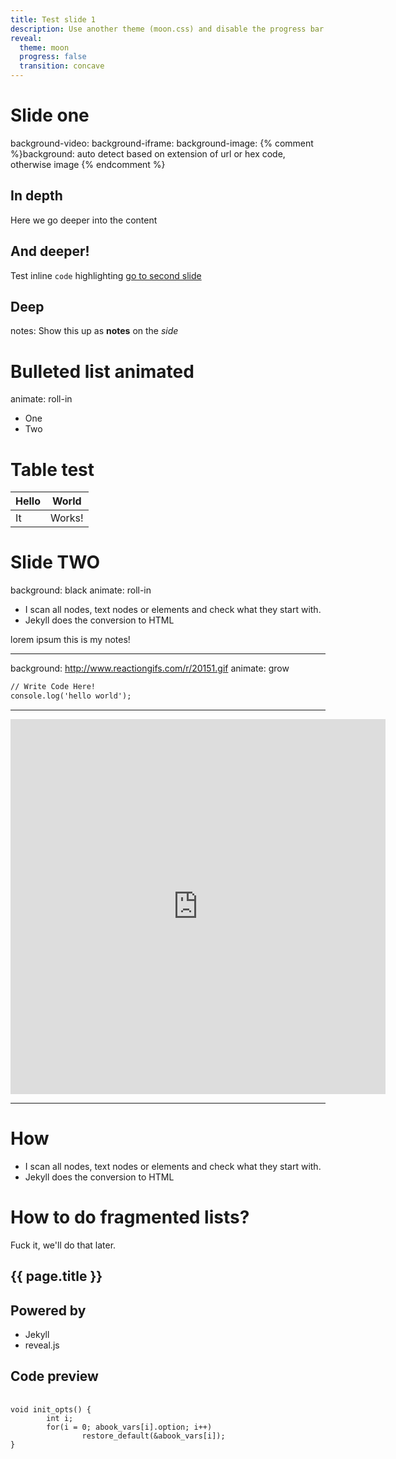```yaml
---
title: Test slide 1
description: Use another theme (moon.css) and disable the progress bar at the bottom 
reveal:
  theme: moon
  progress: false
  transition: concave
---
```



# Slide one
background-video: 
background-iframe: 
background-image: 
{% comment %}background: auto detect based on extension of url or hex code, otherwise image {% endcomment %}

## In depth
Here we go deeper into the content

## And deeper!
Test inline `code` highlighting
[go to second slide](#/2)

## Deep

notes: Show this up as __notes__ on the _side_

# Bulleted list __animated__
animate: roll-in

- One
- Two

# Table test

| Hello | World |
| --- | --- |
| It | Works! |

#  Slide TWO
background: black
animate: roll-in


- I scan all nodes, text nodes or elements and check what they start with.
- Jekyll does the conversion to HTML

<aside class="notes">
  lorem ipsum this is my notes!
</aside>

---

background: http://www.reactiongifs.com/r/20151.gif
animate: grow 

```markdown
// Write Code Here!
console.log('hello world');
```

---

<iframe src="https://vine.co/v/MvtwlhqjqBz/embed/simple" width="600"
height="600" frameborder="0"></iframe><script
src="https://platform.vine.co/static/scripts/embed.js"></script>

---


# How
- I scan all nodes, text nodes or elements and check what they start with.
- Jekyll does the conversion to HTML

# How to do fragmented lists?
Fuck it, we'll do that later. 


<!--
1st slide
-->
<section>
  <h1>{{ page.title }}</h1>
</section>

<!--
2nd slide
-->
<section>
  <h2>Powered by</h2>
  <ul>
    <li class="fragment">Jekyll</li>
    <li class="fragment">reveal.js</li>
  </ul>
</section>

<!--
3rd slide with sample syntax highlighting
-->
<section>
  <h2>Code preview</h2>
  <pre>
    <code contententeditable>
void init_opts() {
        int i;
        for(i = 0; abook_vars[i].option; i++)
                restore_default(&abook_vars[i]);
}
    </code>
  </pre>
</section>
